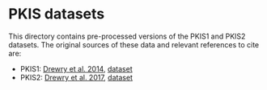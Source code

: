# PKIS datasets
This directory contains pre-processed versions of the PKIS1 and PKIS2 datasets.
The original sources of these data and relevant references to cite are:
- PKIS1: [Drewry et al. 2014](https://doi.org/10.2174/1568026613666131127160819), [dataset](https://www.ebi.ac.uk/chembldb/extra/PKIS/PKIS_screening_data.csv)
- PKIS2: [Drewry et al. 2017](https://doi.org/10.1371/journal.pone.0181585), [dataset](https://doi.org/10.1371/journal.pone.0181585.s004)
